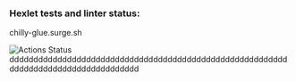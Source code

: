 ### Hexlet tests and linter status:
chilly-glue.surge.sh

![Actions Status](https://github.com/sergeiwerty/layout-designer-project-lvl1/workflows/hexlet-check/badge.svg)ddddddddddddddddddddddddddddddddddddddddddddddddddddddddddddddddddddddddddddddddddddd